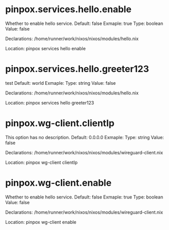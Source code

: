 # pinpox.services.hello.enable

Whether to enable hello service.
Default: false
Exmaple: true
Type: boolean
Value: false

Declarations:
/home/runner/work/nixos/nixos/modules/hello.nix

Location:
 pinpox  services  hello  enable 


# pinpox.services.hello.greeter123

test
Default: world
Exmaple: 
Type: string
Value: false

Declarations:
/home/runner/work/nixos/nixos/modules/hello.nix

Location:
 pinpox  services  hello  greeter123 


# pinpox.wg-client.clientIp

This option has no description.
Default: 0.0.0.0
Exmaple: 
Type: string
Value: false

Declarations:
/home/runner/work/nixos/nixos/modules/wireguard-client.nix

Location:
 pinpox  wg-client  clientIp 


# pinpox.wg-client.enable

Whether to enable hello service.
Default: false
Exmaple: true
Type: boolean
Value: false

Declarations:
/home/runner/work/nixos/nixos/modules/wireguard-client.nix

Location:
 pinpox  wg-client  enable 


